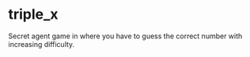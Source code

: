 # triple_x
Secret agent game in where you have to guess the correct number with increasing difficulty.
